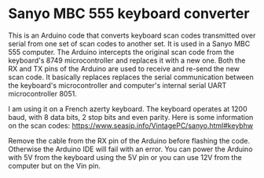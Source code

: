 # Sanyo MBC 555 keyboard converter
This is an Arduino code that converts keyboard scan codes transmitted over serial from one set of scan codes to another set. It is used in a Sanyo MBC 555 computer. The Arduino intercepts the original scan code from the keyboard's 8749 microcontroller and replaces it with a new one. Both the RX and TX pins of the Arduino are used to receive and re-send the new scan code. It basically replaces replaces the serial communication between the keyboard's microcontroller and computer's internal serial UART microcontroller 8051.

I am using it on a French azerty keyboard. The keyboard operates at 1200 baud, with 8 data bits, 2 stop bits and even parity. 
Here is some information on the scan codes: https://www.seasip.info/VintagePC/sanyo.html#keybhw

Remove the cable from the RX pin of the Arduino before flashing the code. Otherwise the Arduino IDE will fail with an error.
You can power the Arduino with 5V from the keyboard using the 5V pin or you can use 12V from the computer but on the Vin pin. 
